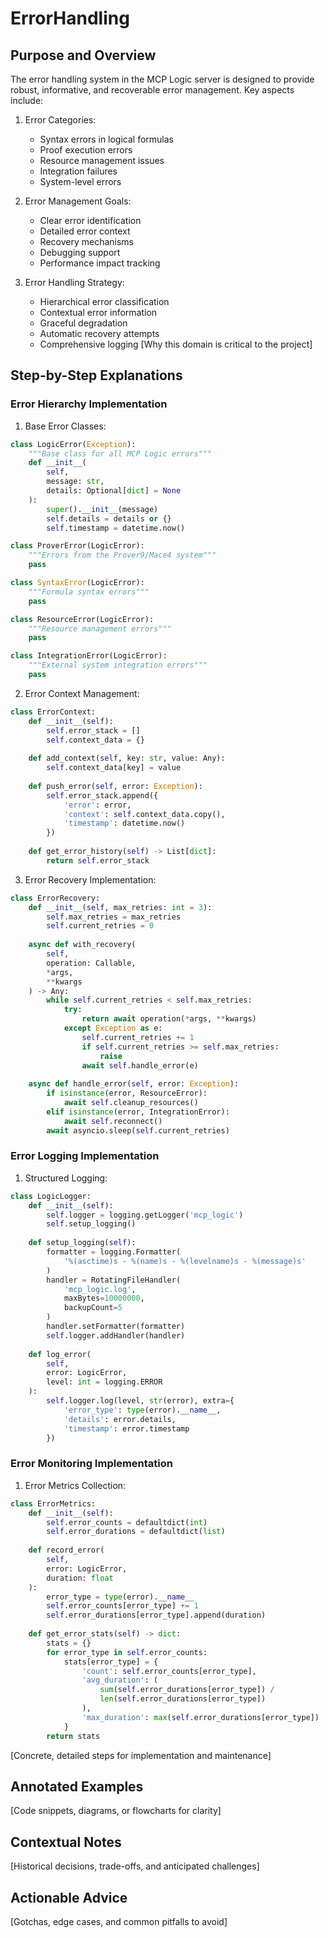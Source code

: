 # ErrorHandling

## Purpose and Overview

The error handling system in the MCP Logic server is designed to provide robust, informative, and recoverable error management. Key aspects include:

1. Error Categories:
   - Syntax errors in logical formulas
   - Proof execution errors
   - Resource management issues
   - Integration failures
   - System-level errors

2. Error Management Goals:
   - Clear error identification
   - Detailed error context
   - Recovery mechanisms
   - Debugging support
   - Performance impact tracking

3. Error Handling Strategy:
   - Hierarchical error classification
   - Contextual error information
   - Graceful degradation
   - Automatic recovery attempts
   - Comprehensive logging
[Why this domain is critical to the project]

## Step-by-Step Explanations

### Error Hierarchy Implementation

1. Base Error Classes:
```python
class LogicError(Exception):
    """Base class for all MCP Logic errors"""
    def __init__(
        self,
        message: str,
        details: Optional[dict] = None
    ):
        super().__init__(message)
        self.details = details or {}
        self.timestamp = datetime.now()

class ProverError(LogicError):
    """Errors from the Prover9/Mace4 system"""
    pass

class SyntaxError(LogicError):
    """Formula syntax errors"""
    pass

class ResourceError(LogicError):
    """Resource management errors"""
    pass

class IntegrationError(LogicError):
    """External system integration errors"""
    pass
```

2. Error Context Management:
```python
class ErrorContext:
    def __init__(self):
        self.error_stack = []
        self.context_data = {}
    
    def add_context(self, key: str, value: Any):
        self.context_data[key] = value
    
    def push_error(self, error: Exception):
        self.error_stack.append({
            'error': error,
            'context': self.context_data.copy(),
            'timestamp': datetime.now()
        })
    
    def get_error_history(self) -> List[dict]:
        return self.error_stack
```

3. Error Recovery Implementation:
```python
class ErrorRecovery:
    def __init__(self, max_retries: int = 3):
        self.max_retries = max_retries
        self.current_retries = 0
    
    async def with_recovery(
        self,
        operation: Callable,
        *args,
        **kwargs
    ) -> Any:
        while self.current_retries < self.max_retries:
            try:
                return await operation(*args, **kwargs)
            except Exception as e:
                self.current_retries += 1
                if self.current_retries >= self.max_retries:
                    raise
                await self.handle_error(e)
    
    async def handle_error(self, error: Exception):
        if isinstance(error, ResourceError):
            await self.cleanup_resources()
        elif isinstance(error, IntegrationError):
            await self.reconnect()
        await asyncio.sleep(self.current_retries)
```

### Error Logging Implementation

1. Structured Logging:
```python
class LogicLogger:
    def __init__(self):
        self.logger = logging.getLogger('mcp_logic')
        self.setup_logging()
    
    def setup_logging(self):
        formatter = logging.Formatter(
            '%(asctime)s - %(name)s - %(levelname)s - %(message)s'
        )
        handler = RotatingFileHandler(
            'mcp_logic.log',
            maxBytes=10000000,
            backupCount=5
        )
        handler.setFormatter(formatter)
        self.logger.addHandler(handler)
    
    def log_error(
        self,
        error: LogicError,
        level: int = logging.ERROR
    ):
        self.logger.log(level, str(error), extra={
            'error_type': type(error).__name__,
            'details': error.details,
            'timestamp': error.timestamp
        })
```

### Error Monitoring Implementation

1. Error Metrics Collection:
```python
class ErrorMetrics:
    def __init__(self):
        self.error_counts = defaultdict(int)
        self.error_durations = defaultdict(list)
    
    def record_error(
        self,
        error: LogicError,
        duration: float
    ):
        error_type = type(error).__name__
        self.error_counts[error_type] += 1
        self.error_durations[error_type].append(duration)
    
    def get_error_stats(self) -> dict:
        stats = {}
        for error_type in self.error_counts:
            stats[error_type] = {
                'count': self.error_counts[error_type],
                'avg_duration': (
                    sum(self.error_durations[error_type]) /
                    len(self.error_durations[error_type])
                ),
                'max_duration': max(self.error_durations[error_type])
            }
        return stats
```
[Concrete, detailed steps for implementation and maintenance]

## Annotated Examples
[Code snippets, diagrams, or flowcharts for clarity]

## Contextual Notes
[Historical decisions, trade-offs, and anticipated challenges]

## Actionable Advice
[Gotchas, edge cases, and common pitfalls to avoid]
